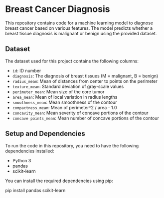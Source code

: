 # Breast Cancer Diagnosis

This repository contains code for a machine learning model to diagnose breast cancer based on various features. The model predicts whether a breast tissue diagnosis is malignant or benign using the provided dataset.

## Dataset

The dataset used for this project contains the following columns:

- `id`: ID number
- `diagnosis`: The diagnosis of breast tissues (M = malignant, B = benign)
- `radius_mean`: Mean of distances from center to points on the perimeter
- `texture_mean`: Standard deviation of gray-scale values
- `perimeter_mean`: Mean size of the core tumor
- `area_mean`: Mean of local variation in radius lengths
- `smoothness_mean`: Mean smoothness of the contour
- `compactness_mean`: Mean of perimeter^2 / area - 1.0
- `concavity_mean`: Mean severity of concave portions of the contour
- `concave points_mean`: Mean number of concave portions of the contour

## Setup and Dependencies

To run the code in this repository, you need to have the following dependencies installed:

- Python 3
- pandas
- scikit-learn

You can install the required dependencies using pip:

pip install pandas scikit-learn

